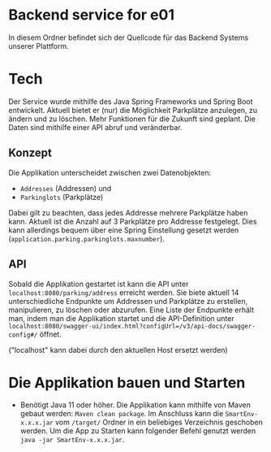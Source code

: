# Backend service for e01
In diesem Ordner befindet sich der Quellcode für das Backend Systems unserer Plattform.

# Tech
Der Service wurde mithilfe des Java Spring Frameworks und Spring Boot entwickelt.
Aktuell bietet er (nur) die Möglichkeit Parkplätze anzulegen, zu ändern und zu löschen. Mehr Funktionen für die Zukunft sind geplant.
Die Daten sind mithilfe einer API abruf und veränderbar.

## Konzept
Die Applikation unterscheidet zwischen zwei Datenobjekten:
* `Addresses` (Addressen) und
* `Parkinglots` (Parkplätze)
 
Dabei gilt zu beachten, dass jedes Addresse mehrere Parkplätze haben kann. Aktuell ist die Anzahl auf 3 Parkplätze pro Addresse festgelegt. Dies kann allerdings bequem über eine Spring Einstellung gesetzt werden (`application.parking.parkinglots.maxnumber`).

## API
Sobald die Applikation gestartet ist kann die API unter `localhost:8080/parking/address` erreicht werden.
Sie biete aktuell 14 unterschiedliche Endpunkte um Addressen und Parkplätze zu erstellen, manipulieren, zu löschen oder abzurufen.
Eine Liste der Endpunkte erhält man, indem man die Applikation startet und die API-Definition unter `localhost:8080/swagger-ui/index.html?configUrl=/v3/api-docs/swagger-config#/` öffnet.

("localhost" kann dabei durch den aktuellen Host ersetzt werden)

# Die Applikation bauen und Starten
* Benötigt Java 11 oder höher.
Die Applikation kann mithilfe von Maven gebaut werden: `Maven clean package`. 
Im Anschluss kann die `SmartEnv-x.x.x.jar` vom `/target/` Ordner in ein beliebiges Verzeichnis geschoben werden.
Um die App zu Starten kann folgender Befehl genutzt werden `java -jar SmartEnv-x.x.x.jar`.

